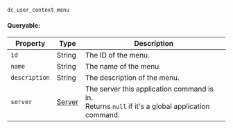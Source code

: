 `dc_user_context_menu`

#### Queryable:

| Property      | Type                        | Description                                                                                         |
|---------------|-----------------------------|-----------------------------------------------------------------------------------------------------|
| `id`          | String                      | The ID of the menu.                                                                                 |
| `name`        | String                      | The name of the menu.                                                                               |
| `description` | String                      | The description of the menu.                                                                        |
| `server`      | [Server](/values/server.md) | The server this application command is in.<br> Returns `null` if it's a global application command. |